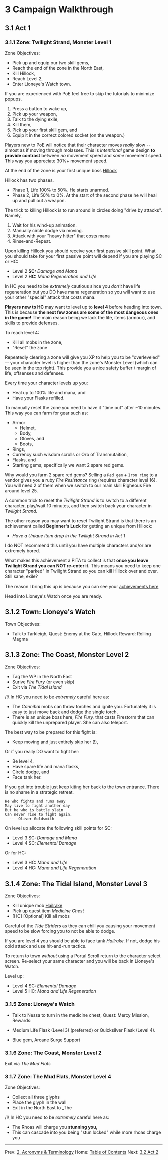 # 3 Campaign Walkthrough

## 3.1 Act 1

### 3.1.1 Zone: Twilight Strand, Monster Level 1

Zone Objectives:

 * Pick up and equip our two skill gems,
 * Reach the end of the zone in the North East,
 * Kill Hillock,
 * Reach Level 2,
 * Enter Lioneye's Watch town.

If you are experienced with PoE feel free to skip the tutorials to minimize popups.

1. Press a button to wake up,
2. Pick up your weapon,
3. Talk to the dying exile,
4. Kill them,
5. Pick up your first skill gem, and
6. Equip it in the correct colored socket (on the weapon.)

Players new to PoE will notice that their character moves _really_ slow -- almost as if moving through molasses. This is _intentional_ game design **to provide contrast** between _no_ movement speed and _some_ movement speed.  This way you appreciate 30%+ movement speed.

At the end of the zone is your first unique boss [Hillock](https://www.poewiki.net/wiki/Hillock)

Hillock has two phases.

* Phase 1, Life 100% to 50%. He starts unarmed.
* Phase 2, Life  50% to 0%.  At the start of the second phase he will heal up and pull out a weapon.

The trick to killing Hillock is to run around in circles doing "drive by attacks". Namely,

1. Wait for his wind-up animation.
2. Manually circle dodge via moving.
3. Attack with your "heavy hitter" that costs mana
4. Rinse-and-Repeat.

Upon killing Hillock you should receive your first passive skill point.  What you should take for your first passive point will depend if you are playing SC or HC:

* Level 2 **SC:** _Damage and Mana_ 
* Level 2 **HC:** _Mana Regeneration and Life_

In HC you need to be _extremely_ cautious since you _don't_ have life regeneration but you DO have mana regeneration so you will want to use your other "special" attack that costs mana.  

**Players new to HC** may want to level up to **level 4** before heading into town. This is because **the next few zones are some of the most dangeous ones in the game!** The main reason being we lack the life, items (armour), and skills to provide defenses.

To reach level 4:

  * Kill all mobs in the zone,
  * "Reset" the zone

Repeatedly clearing a zone will give you XP to help you to be "overleveled" -- your character level is higher than the zone's Monster Level (which can be seen in the top right). This provide you a nice safety buffer / margin of life, offsenses and defenses.

Every time your character levels up you:

 * Heal up to 100% life and mana, and
 * Have your Flasks refilled.

To manually reset the zone you need to have it "time out" after ~10 minutes. This way you can farm for gear such as:

  * Armor
    * Helmet, 
    * Body,
    * Gloves, and
    * Boots,
  * Rings,
  * Currency such wisdom scrolls or Orb of Transmutaition,
  * Flasks, and
  * Starting gems; specifically we want 2 spare red gems.

Why would you farm 2 spare red gems? Selling a `Red gem` + `Iron ring` to a vendor gives you a ruby _Fire Resistance_ ring (requires character level 16). You will need 2 of them when we switch to our main skill Righeous Fire around level 25.

A common trick to reset the _Twilight Strand_ is to switch to a different character, play/wait 10 minutes, and then switch back your character in _Twilight Strand._

The other reason you may want to reset Twilight Strand is that there is an achievement called **Beginner's Luck** for getting an unique from Hillock:

* _Have a Unique Item drop in the Twilight Strand in Act 1_

I do NOT recommend this until you have multiple characters and/or are extremely bored.

What makes this achievement a PITA to collect is that **once you leave Twilight Strand you can NOT re-enter it.**  This means you need to keep one character "parked" in Twilight Strand so you can kill Hillock over and over.  Still sane, exile?

The reason I bring this up is because you can see your [achievements here](https://www.pathofexile.com/account/view-profile/CheckList/achievements)

Head into Lioneye's Watch once you are ready.

## 3.1.2 Town: Lioneye's Watch

Town Objectives:

  * Talk to Tarkleigh, Quest: Enemy at the Gate, Hillock Reward: Rolling Magma

## 3.1.3 Zone: The Coast, Monster Level 2

Zone Objectives:
  
  * Tag the WP in the North East
  * Surive _Fire Fury_ (or even skip)
  * Exit via _The Tidal Island_

/!\ In HC you need to be _extremely_ careful here as:

 * The _Cannibal_ mobs can throw torches and ignite you.  Fortunately it is easy to just move back and dodge the single torch.  
 * There is an unique boss here, _Fire Fury,_ that casts Firestorm that can quickly kill the unprepared player. She can also teleport.  
 
The best way to be prepared for this fight is:
 
  * Keep moving and just entirely skip her (!),

Or if you really DO want to fight her:

  * Be level 4,
  * Have spare life and mana flasks,
  * Circle dodge, and
  * Face tank her.

If you get into trouble just keep kiting her back to the town entrance. There is no shame in a strategic retreat.

    He who fights and runs away
    May live to fight another day
    But he who is battle slain
    Can never rise to fight again.
      --  Oliver Goldsmith

On level up allocate the following skill points for SC:

  * Level 3 SC: _Damage and Mana_
  * Level 4 SC: _Elemental Damage_

Or for HC:

  * Level 3 HC: _Mana and Life_
  * Level 4 HC: _Mana and Life Regeneration_

## 3.1.4 Zone: The Tidal Island, Monster Level 3

Zone Objectives:

  * Kill unique mob [Hailrake](https://www.poewiki.net/wiki/Hailrake)
  * Pick up quest item _Medicine Chest_
  * [HC] [Optional] Kill all mobs

Careful of the _Tide Striders_ as they can chill you causing your movement speed to be slow forcing you to not be able to dodge.

If you are level 4 you should be able to face tank _Hailrake._ If not,
dodge his cold attack and use hit-and-run tactics.

To return to town _without_ using a Portal Scroll return to the character select screen.  Re-select your same character and you will be back in Lioneye's Watch.

Level up:

  * Level 4 SC: _Elemental Damage_
  * Level 5 HC: _Mana and Life Regeneration_

### 3.1.5 Zone: Lioneye's Watch

* Talk to Nessa to turn in the medicine chest, Quest: Mercy Mission, Rewards: 

 * Medium Life Flask (Level 3) (preferred) or Quicksilver Flask (Level 4).
 * Blue gem, Arcane Surge Support

### 3.1.6 Zone: The Coast, Monster Level 2

Exit via _The Mud Flats_

### 3.1.7 Zone: The Mud Flats, Monster Level 4

Zone Objectives:

  * Collect all three glyphs
  * Place the glyph in the wall
  * Exit in the North East to _The 

/!\  In HC you need to be _extremely_ careful here as:

  * The Rhoas will charge you **stunning you,**
  * This can cascade into you being "stun locked" while more rhoas charge you

---

Prev: [2. Acronyms & Terminology](acronyms.md)
Home: [Table of Contents](README.md)
Next: [3.2 Act 2](act2.md)
